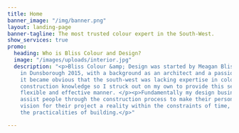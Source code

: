 ```yaml
---
title: Home
banner_image: "/img/banner.png"
layout: landing-page
banner-tagline: The most trusted colour expert in the South-West.
show_services: true
promo:
  heading: Who is Bliss Colour and Design?
  image: "/images/uploads/interior.jpg"
  description: "<p>Bliss Colour &amp; Design was started by Meagan Bliss BArch(Hons)
    in Dunsborough 2015, with a background as an architect and a passion for paint
    it became obvious that the south-west was lacking expertise in colour, style and
    construction knowledge so I struck out on my own to provide this service in a
    flexible and effective manner. </p><p>Fundamentally my design business aims to
    assist people through the construction process to make their personal style and
    vision for their project a reality within the constraints of time, budget and
    the practicalities of building.</p>"

---
```

